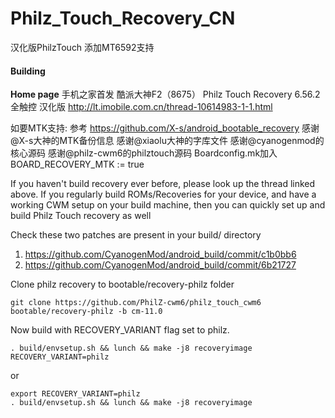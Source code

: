 Philz_Touch_Recovery_CN
=======================

汉化版PhilzTouch 添加MT6592支持
#### Building
__Home page__
手机之家首发 酷派大神F2（8675） Philz Touch Recovery 6.56.2 全触控 汉化版
http://lt.imobile.com.cn/thread-10614983-1-1.html

如要MTK支持:
参考 https://github.com/X-s/android_bootable_recovery
感谢@X-s大神的MTK备份信息 感谢@xiaolu大神的字库文件 感谢@cyanogenmod的核心源码 感谢@philz-cwm6的philztouch源码
Boardconfig.mk加入
BOARD_RECOVERY_MTK := true

If you haven't build recovery ever before, please look up the thread linked above.
If you regularly build ROMs/Recoveries for your device, and have a working CWM setup
on your build machine, then you can quickly set up and build Philz Touch recovery as well

Check these two patches are present in your build/ directory
   1. https://github.com/CyanogenMod/android_build/commit/c1b0bb6
   2. https://github.com/CyanogenMod/android_build/commit/6b21727

Clone philz recovery to bootable/recovery-philz folder

    git clone https://github.com/PhilZ-cwm6/philz_touch_cwm6 bootable/recovery-philz -b cm-11.0

Now build with RECOVERY_VARIANT flag set to philz.

    . build/envsetup.sh && lunch && make -j8 recoveryimage RECOVERY_VARIANT=philz

or

    export RECOVERY_VARIANT=philz
    . build/envsetup.sh && lunch && make -j8 recoveryimage
